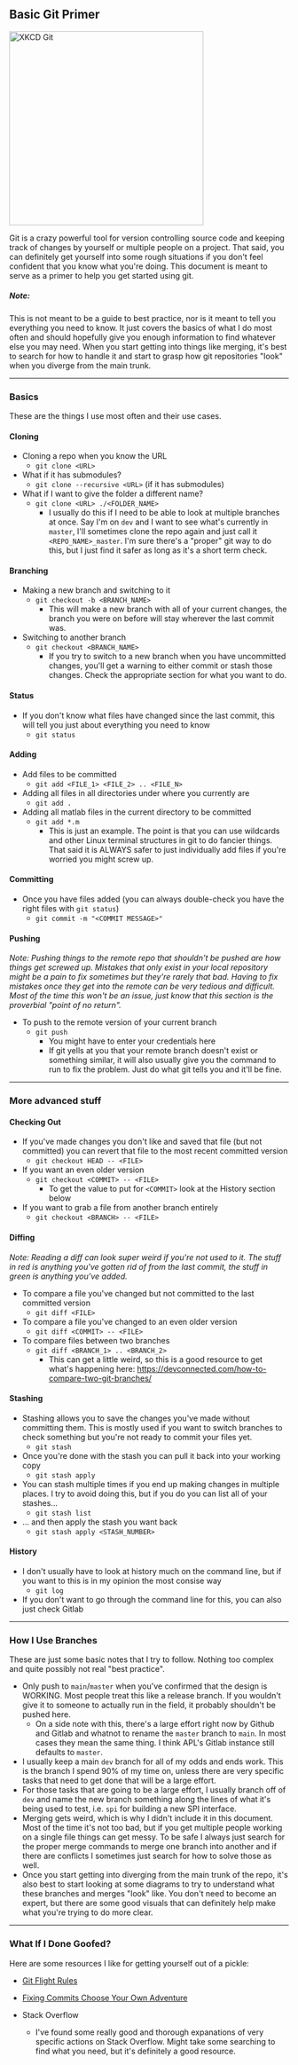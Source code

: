 ## Basic Git Primer

<img src="xkcd_git.png" alt="XKCD Git" width="350" />


Git is a crazy powerful tool for version controlling source code and keeping track of changes by yourself or multiple people on a project. That said, you can definitely get yourself into some rough situations if you don't feel confident that you know what you're doing. This document is meant to serve as a primer to help you get started using git.

##### Note:

This is not meant to be a guide to best practice, nor is it meant to tell you everything you need to know. It just covers the basics of what I do most often and should hopefully give you enough information to find whatever else you may need. When you start getting into things like merging, it's best to search for how to handle it and start to grasp how git repositories "look" when you diverge from the main trunk.

---

### Basics

These are the things I use most often and their use cases.
#### Cloning
- Cloning a repo when you know the URL
	- `git clone <URL>`
- What if it has submodules?
	- `git clone --recursive <URL>` (if it has submodules)
- What if I want to give the folder a different name?
	- `git clone <URL> ./<FOLDER_NAME>`
		- I usually do this if I need to be able to look at multiple branches at once. Say I'm on `dev` and I want to see what's currently in `master`, I'll sometimes clone the repo again and just call it `<REPO_NAME>_master`. I'm sure there's a "proper" git way to do this, but I just find it safer as long as it's a short term check.

#### Branching
- Making a new branch and switching to it
	- `git checkout -b <BRANCH_NAME>`
		- This will make a new branch with all of your current changes, the branch you were on before will stay wherever the last commit was.
- Switching to another branch
	- `git checkout <BRANCH_NAME>`
		- If you try to switch to a new branch when you have uncommitted changes, you'll get a warning to either commit or stash those changes. Check the appropriate section for what you want to do.

#### Status
- If you don't know what files have changed since the last commit, this will tell you just about everything you need to know
	- `git status`

#### Adding
- Add files to be committed
	- `git add <FILE_1> <FILE_2> .. <FILE_N>`
- Adding all files in all directories under where you currently are
	- `git add .`
- Adding all matlab files in the current directory to be committed
	- `git add *.m`
		- This is just an example. The point is that you can use wildcards and other Linux terminal structures in git to do fancier things. That said it is ALWAYS safer to just individually add files if you're worried you might screw up.

#### Committing
- Once you have files added (you can always double-check you have the right files with `git status`)
	- `git commit -m "<COMMIT MESSAGE>"`

#### Pushing
*Note: Pushing things to the remote repo that shouldn't be pushed are how things get screwed up. Mistakes that only exist in your local repository might be a pain to fix sometimes but they're rarely that bad. Having to fix mistakes once they get into the remote can be very tedious and difficult. Most of the time this won't be an issue, just know that this section is the proverbial "point of no return".*
- To push to the remote version of your current branch
	- `git push`
		- You might have to enter your credentials here
		- If git yells at you that your remote branch doesn't exist or something similar, it will also usually give you the command to run to fix the problem. Just do what git tells you and it'll be fine.
---
### More advanced stuff

#### Checking Out
- If you've made changes you don't like and saved that file (but not committed) you can revert that file to the most recent committed version
	- `git checkout HEAD -- <FILE>`
- If you want an even older version
	- `git checkout <COMMIT> -- <FILE>`
		- To get the value to put for `<COMMIT>` look at the History section below
- If you want to grab a file from another branch entirely
	- `git checkout <BRANCH> -- <FILE>`

#### Diffing
*Note: Reading a diff can look super weird if you're not used to it. The stuff in red is anything you've gotten rid of from the last commit, the stuff in green is anything you've added.*

- To compare a file you've changed but not committed to the last committed version
	- `git diff <FILE>`
- To compare a file you've changed to an even older version
	- `git diff <COMMIT> -- <FILE>`
- To compare files between two branches
	- `git diff <BRANCH_1> .. <BRANCH_2>`
		- This can get a little weird, so this is a good resource to get what's happening here: https://devconnected.com/how-to-compare-two-git-branches/

#### Stashing
- Stashing allows you to save the changes you've made without committing them. This is mostly used if you want to switch branches to check something but you're not ready to commit your files yet.
	- `git stash`
- Once you're done with the stash you can pull it back into your working copy
	- `git stash apply`
- You can stash multiple times if you end up making changes in multiple places. I try to avoid doing this, but if you do you can list all of your stashes...
	- `git stash list`
- ... and then apply the stash you want back
	- `git stash apply <STASH_NUMBER>`

#### History
- I don't usually have to look at history much on the command line, but if you want to this is in my opinion the most consise way
	- `git log`
- If you don't want to go through the command line for this, you can also just check Gitlab
---

### How I Use Branches
These are just some basic notes that I try to follow. Nothing too complex and quite possibly not real "best practice".
- Only push to `main`/`master` when you've confirmed that the design is WORKING. Most people treat this like a release branch. If you wouldn't give it to someone to actually run in the field, it probably shouldn't be pushed here.
	- On a side note with this, there's a large effort right now by Github and Gitlab and whatnot to rename the `master` branch to `main`. In most cases they mean the same thing. I think APL's Gitlab instance still defaults to `master`.
- I usually keep a main `dev` branch for all of my odds and ends work. This is the branch I spend 90% of my time on, unless there are very specific tasks that need to get done that will be a large effort.
- For those tasks that are going to be a large effort, I usually branch off of `dev` and name the new branch something along the lines of what it's being used to test, i.e. `spi` for building a new SPI interface.
- Merging gets weird, which is why I didn't include it in this document. Most of the time it's not too bad, but if you get multiple people working on a single file things can get messy. To be safe I always just search for the proper merge commands to merge one branch into another and if there are conflicts I sometimes just search for how to solve those as well.
- Once you start getting into diverging from the main trunk of the repo, it's also best to start looking at some diagrams to try to understand what these branches and merges "look" like. You don't need to become an expert, but there are some good visuals that can definitely help make what you're trying to do more clear.

---

### What If I Done Goofed?

Here are some resources I like for getting yourself out of a pickle:

- [Git Flight Rules](https://github.com/k88hudson/git-flight-rules)

- [Fixing Commits Choose Your Own Adventure](https://sethrobertson.github.io/GitFixUm/fixup.html)

- Stack Overflow

    - I've found some really good and thorough expanations of very specific actions on Stack Overflow. Might take some searching to find what you need, but it's definitely a good resource.

    
